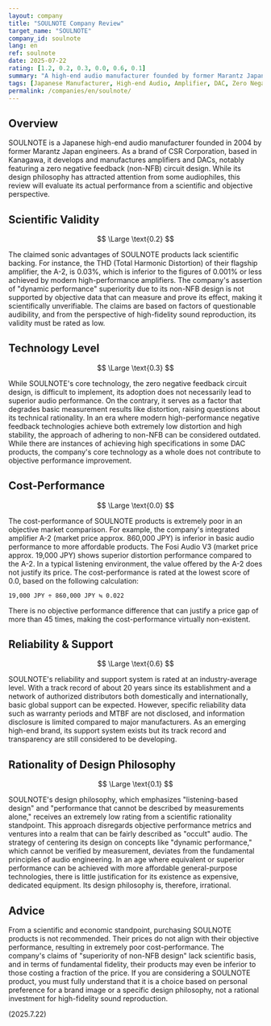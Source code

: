 ```yaml
---
layout: company
title: "SOULNOTE Company Review"
target_name: "SOULNOTE"
company_id: soulnote
lang: en
ref: soulnote
date: 2025-07-22
rating: [1.2, 0.2, 0.3, 0.0, 0.6, 0.1]
summary: "A high-end audio manufacturer founded by former Marantz Japan engineers. It features a zero negative feedback circuit design, but its claims lack scientific evidence, and its extremely high pricing results in remarkably poor cost-performance."
tags: [Japanese Manufacturer, High-end Audio, Amplifier, DAC, Zero Negative Feedback]
permalink: /companies/en/soulnote/
---
```


## Overview

SOULNOTE is a Japanese high-end audio manufacturer founded in 2004 by former Marantz Japan engineers. As a brand of CSR Corporation, based in Kanagawa, it develops and manufactures amplifiers and DACs, notably featuring a zero negative feedback (non-NFB) circuit design. While its design philosophy has attracted attention from some audiophiles, this review will evaluate its actual performance from a scientific and objective perspective.

## Scientific Validity

$$ \Large \text{0.2} $$

The claimed sonic advantages of SOULNOTE products lack scientific backing. For instance, the THD (Total Harmonic Distortion) of their flagship amplifier, the A-2, is 0.03%, which is inferior to the figures of 0.001% or less achieved by modern high-performance amplifiers. The company's assertion of "dynamic performance" superiority due to its non-NFB design is not supported by objective data that can measure and prove its effect, making it scientifically unverifiable. The claims are based on factors of questionable audibility, and from the perspective of high-fidelity sound reproduction, its validity must be rated as low.

## Technology Level

$$ \Large \text{0.3} $$

While SOULNOTE's core technology, the zero negative feedback circuit design, is difficult to implement, its adoption does not necessarily lead to superior audio performance. On the contrary, it serves as a factor that degrades basic measurement results like distortion, raising questions about its technical rationality. In an era where modern high-performance negative feedback technologies achieve both extremely low distortion and high stability, the approach of adhering to non-NFB can be considered outdated. While there are instances of achieving high specifications in some DAC products, the company's core technology as a whole does not contribute to objective performance improvement.

## Cost-Performance

$$ \Large \text{0.0} $$

The cost-performance of SOULNOTE products is extremely poor in an objective market comparison. For example, the company's integrated amplifier A-2 (market price approx. 860,000 JPY) is inferior in basic audio performance to more affordable products. The Fosi Audio V3 (market price approx. 19,000 JPY) shows superior distortion performance compared to the A-2. In a typical listening environment, the value offered by the A-2 does not justify its price. The cost-performance is rated at the lowest score of 0.0, based on the following calculation:

`19,000 JPY ÷ 860,000 JPY ≒ 0.022`

There is no objective performance difference that can justify a price gap of more than 45 times, making the cost-performance virtually non-existent.

## Reliability & Support

$$ \Large \text{0.6} $$

SOULNOTE's reliability and support system is rated at an industry-average level. With a track record of about 20 years since its establishment and a network of authorized distributors both domestically and internationally, basic global support can be expected. However, specific reliability data such as warranty periods and MTBF are not disclosed, and information disclosure is limited compared to major manufacturers. As an emerging high-end brand, its support system exists but its track record and transparency are still considered to be developing.

## Rationality of Design Philosophy

$$ \Large \text{0.1} $$

SOULNOTE's design philosophy, which emphasizes "listening-based design" and "performance that cannot be described by measurements alone," receives an extremely low rating from a scientific rationality standpoint. This approach disregards objective performance metrics and ventures into a realm that can be fairly described as "occult" audio. The strategy of centering its design on concepts like "dynamic performance," which cannot be verified by measurement, deviates from the fundamental principles of audio engineering. In an age where equivalent or superior performance can be achieved with more affordable general-purpose technologies, there is little justification for its existence as expensive, dedicated equipment. Its design philosophy is, therefore, irrational.

## Advice

From a scientific and economic standpoint, purchasing SOULNOTE products is not recommended. Their prices do not align with their objective performance, resulting in extremely poor cost-performance. The company's claims of "superiority of non-NFB design" lack scientific basis, and in terms of fundamental fidelity, their products may even be inferior to those costing a fraction of the price. If you are considering a SOULNOTE product, you must fully understand that it is a choice based on personal preference for a brand image or a specific design philosophy, not a rational investment for high-fidelity sound reproduction.

(2025.7.22)
